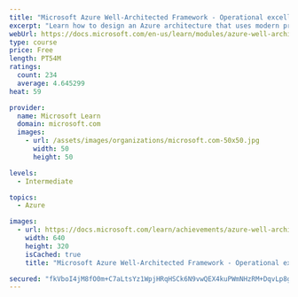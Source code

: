 ```yaml
---
title: "Microsoft Azure Well-Architected Framework - Operational excellence"
excerpt: "Learn how to design an Azure architecture that uses modern practices and gives you full visibility into what's happening in your environment."
webUrl: https://docs.microsoft.com/en-us/learn/modules/azure-well-architected-operational-excellence/
type: course
price: Free
length: PT54M
ratings:
  count: 234
  average: 4.645299
heat: 59

provider:
  name: Microsoft Learn
  domain: microsoft.com
  images:
    - url: /assets/images/organizations/microsoft.com-50x50.jpg
      width: 50
      height: 50

levels:
  - Intermediate

topics:
  - Azure

images:
  - url: https://docs.microsoft.com/learn/achievements/azure-well-architected-operational-excellence-social.png
    width: 640
    height: 320
    isCached: true
    title: "Microsoft Azure Well-Architected Framework - Operational excellence"

secured: "fkVboI4jM8fO0m+C7aLtsYz1WpjHRqHSCk6N9vwQEX4kuPWmNHzRM+DqvLp8gaY0y23LNK4fSIe+cOkCnrJMrlZ/5Dp81JCvLfNVySAKz5i83huDkmd5sIQ34XYSa2xZXuxl21LVtln4VcyuJUPVIWaLXef7cU1gXNSsvjjh6LtRtSl78O/Q6cazEw4WMvybkxADc9x720W08nDQgG72hn8zEuEr435LHPjjWKY7JOK26fcxNu7vxTvWpsIpW6u/JU/9Gf5/ECCSRfR01JmXwPvaNQMCq0EYmeWJvNoVsfZZLnj64wL+sORlV/cL7ybqjZbZ5P4+oIRqIJjVlonlKvL1j7f0myQwx2jaHHqaDBUAEWtBaIUSucc+JaikeQpug6KJVNcAuJ2Zc3T1xXWSfQ==;XM+vVZpx6jvXNiUsN8II4A=="
---
```


